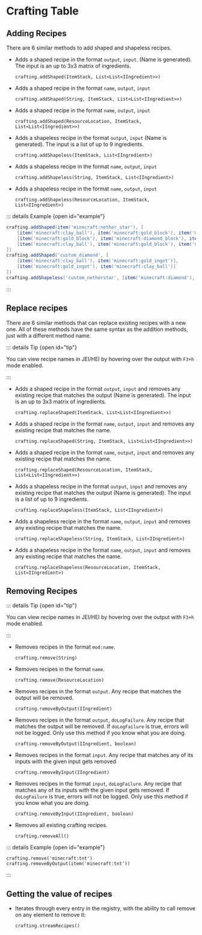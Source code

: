# Crafting Table

## Adding Recipes
There are 6 similar methods to add shaped and shapeless recipes.

- Adds a shaped recipe in the format `output`, `input`. (Name is generated). The input is an up to 3x3 matrix of ingredients.

    ```groovy:no-line-numbers
    crafting.addShaped(ItemStack, List<List<IIngredient>>)
    ```

- Adds a shaped recipe in the format `name`, `output`, `input`

    ```groovy:no-line-numbers
    crafting.addShaped(String, ItemStack, List<List<IIngredient>>)
    ```

- Adds a shaped recipe in the format `name`, `output`, `input`

    ```groovy:no-line-numbers
    crafting.addShaped(ResourceLocation, ItemStack, List<List<IIngredient>>)
    ```

- Adds a shapeless recipe in the format `output`, `input` (Name is generated). The input is a list of up to 9 ingredients.

    ```groovy:no-line-numbers
    crafting.addShapeless(ItemStack, List<IIngredient>)
    ```

- Adds a shapeless recipe in the format `name`, `output`, `input`

    ```groovy:no-line-numbers
    crafting.addShapeless(String, ItemStack, List<IIngredient>)
    ```

- Adds a shapeless recipe in the format `name`, `output`, `input`

    ```groovy:no-line-numbers
    crafting.addShapeless(ResourceLocation, ItemStack, List<IIngredient>)
    ```

::: details Example {open id="example"}
```groovy
crafting.addShaped(item('minecraft:nether_star'), [
    [item('minecraft:clay_ball'), item('minecraft:gold_block'), item('minecraft:clay_ball')],
    [item('minecraft:gold_block'), item('minecraft:diamond_block'), item('minecraft:gold_block')],
    [item('minecraft:clay_ball'), item('minecraft:gold_block'), item('minecraft:clay_ball')]
])
crafting.addShaped('custom_diamond', [
    [item('minecraft:clay_ball'), item('minecraft:gold_ingot')],
    [item('minecraft:gold_ingot'), item('minecraft:clay_ball')]
])
crafting.addShapeless('custom_netherstar', [item('minecraft:diamond'), item('minecraft:emerald'), item('minecraft:lapis')])
```
:::

## Replace recipes
There are 6 similar methods that can replace existing recipes with a new one.
All of these methods have the same syntax as the addition methods, just with a different method name.

::: details Tip {open id="tip"}

You can view recipe names in JEI/HEI by hovering over the output with `F3+h` mode enabled.

:::

- Adds a shaped recipe in the format `output`, `input` and removes any existing recipe that matches the output (Name is generated). The input is an up to 3x3 matrix of ingredients.

    ```groovy:no-line-numbers
    crafting.replaceShaped(ItemStack, List<List<IIngredient>>)
    ```

- Adds a shaped recipe in the format `name`, `output`, `input` and removes any existing recipe that matches the name.

    ```groovy:no-line-numbers
    crafting.replaceShaped(String, ItemStack, List<List<IIngredient>>)
    ```

- Adds a shaped recipe in the format `name`, `output`, `input` and removes any existing recipe that matches the name.

    ```groovy:no-line-numbers
    crafting.replaceShaped(ResourceLocation, ItemStack, List<List<IIngredient>>)
    ```

- Adds a shapeless recipe in the format `output`, `input` and removes any existing recipe that matches the output (Name is generated). The input is a list of up to 9 ingredients.

    ```groovy:no-line-numbers
    crafting.replaceShapeless(ItemStack, List<IIngredient>)
    ```

- Adds a shapeless recipe in the format `name`, `output`, `input` and removes any existing recipe that matches the name.

    ```groovy:no-line-numbers
    crafting.replaceShapeless(String, ItemStack, List<IIngredient>)
    ```

- Adds a shapeless recipe in the format `name`, `output`, `input` and removes any existing recipe that matches the name.

    ```groovy:no-line-numbers
    crafting.replaceShapeless(ResourceLocation, ItemStack, List<IIngredient>)
    ```

## Removing Recipes

::: details Tip {open id="tip"}

You can view recipe names in JEI/HEI by hovering over the output with `F3+h` mode enabled.

:::

- Removes recipes in the format `mod:name`.

    ```groovy:no-line-numbers
    crafting.remove(String)
    ```

- Removes recipes in the format `name`.

    ```groovy:no-line-numbers
    crafting.remove(ResourceLocation)
    ```

- Removes recipes in the format `output`. Any recipe that matches the output will be removed.

    ```groovy:no-line-numbers
    crafting.removeByOutput(IIngredient)
    ```

- Removes recipes in the format `output`, `doLogFailure`. Any recipe that matches the output will be removed. If
  `doLogFailure` is true, errors will not be logged. Only use this method if you know what you are doing.

    ```groovy:no-line-numbers
    crafting.removeByOutput(IIngredient, boolean)
    ```

- Removes recipes in the format `input`. Any recipe that matches any of its inputs with the given input gets removed

    ```groovy:no-line-numbers
    crafting.removeByInput(IIngredient)
    ```

- Removes recipes in the format `input`, `doLogFailure`. Any recipe that matches any of its inputs with the given input gets removed.
  If `doLogFailure` is true, errors will not be logged. Only use this method if you know what you are doing.

    ```groovy:no-line-numbers
    crafting.removeByInput(IIngredient, boolean)
    ```

- Removes all existing crafting recipes.

    ```groovy:no-line-numbers
    crafting.removeAll()
    ```

::: details Example {open id="example"}

```groovy:no-line-numbers
crafting.remove('minecraft:tnt')
crafting.removeByOutput(item('minecraft:tnt'))
```
:::

## Getting the value of recipes

- Iterates through every entry in the registry, with the ability to call remove on any element to remove it:

    ```groovy:no-line-numbers
    crafting.streamRecipes()
    ```

